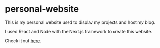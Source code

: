 # personal-website

This is my personal website used to display my projects and host my blog.

I used React and Node with the Next.js framework to create this website.

Check it out [here](https://james168ma.vercel.app/).
